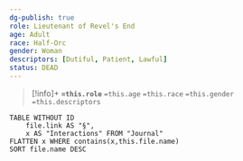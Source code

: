 ```yaml
---
dg-publish: true
role: Lieutenant of Revel's End
age: Adult
race: Half-Orc
gender: Woman
descriptors: [Dutiful, Patient, Lawful]
status: DEAD
---
```


> [!info]+
> **`=this.role`**
> `=this.age` `=this.race` `=this.gender`
> `=this.descriptors` 

```dataview
TABLE WITHOUT ID
	file.link AS "§", 
	x AS "Interactions" FROM "Journal"
FLATTEN x WHERE contains(x,this.file.name) 
SORT file.name DESC
```

